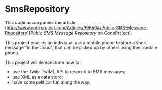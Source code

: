 SmsRepository
=============

This code accompanies the article (http://www.codeproject.com/Articles/996504/Public-SMS-Message-Repository)[*Public SMS Message Repository* on CodeProject].

This project enables an individual use a mobile phone to store a short message "in the cloud", 
that can be picked up by others using their mobile phone.

This project will demonstrate how to:
* use the Twilio TwiML API to respond to SMS messages;
* use XML as a data store;
* have some political fun along the way.
